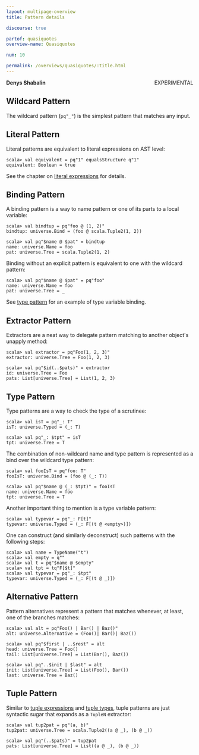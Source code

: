 ```yaml
---
layout: multipage-overview
title: Pattern details

discourse: true

partof: quasiquotes
overview-name: Quasiquotes

num: 10

permalink: /overviews/quasiquotes/:title.html
---
```

**Denys Shabalin** <span class="tag" style="float: right;">EXPERIMENTAL</span>

## Wildcard Pattern

The wildcard pattern (`pq"_"`) is the simplest pattern that matches any input.

## Literal Pattern

Literal patterns are equivalent to literal expressions on AST level:

    scala> val equivalent = pq"1" equalsStructure q"1"
    equivalent: Boolean = true

See the chapter on [literal expressions](/overviews/quasiquotes/expression-details.html#literal) for details.

## Binding Pattern

A binding pattern is a way to name pattern or one of its parts to a local variable:

    scala> val bindtup = pq"foo @ (1, 2)"
    bindtup: universe.Bind = (foo @ scala.Tuple2(1, 2))

    scala> val pq"$name @ $pat" = bindtup
    name: universe.Name = foo
    pat: universe.Tree = scala.Tuple2(1, 2)

Binding without an explicit pattern is equivalent to one with the wildcard pattern:

    scala> val pq"$name @ $pat" = pq"foo"
    name: universe.Name = foo
    pat: universe.Tree = _

See [type pattern](#type-pattern) for an example of type variable binding.

## Extractor Pattern

Extractors are a neat way to delegate pattern matching to another object's unapply method:

    scala> val extractor = pq"Foo(1, 2, 3)"
    extractor: universe.Tree = Foo(1, 2, 3)

    scala> val pq"$id(..$pats)" = extractor
    id: universe.Tree = Foo
    pats: List[universe.Tree] = List(1, 2, 3)

## Type Pattern

Type patterns are a way to check the type of a scrutinee:

    scala> val isT = pq"_: T"
    isT: universe.Typed = (_: T)

    scala> val pq"_: $tpt" = isT
    tpt: universe.Tree = T

The combination of non-wildcard name and type pattern is represented as a bind over the wildcard type pattern:

    scala> val fooIsT = pq"foo: T"
    fooIsT: universe.Bind = (foo @ (_: T))

    scala> val pq"$name @ (_: $tpt)" = fooIsT
    name: universe.Name = foo
    tpt: universe.Tree = T

Another important thing to mention is a type variable pattern:

    scala> val typevar = pq"_: F[t]"
    typevar: universe.Typed = (_: F[(t @ <empty>)])

One can construct (and similarly deconstruct) such patterns with the following steps:

    scala> val name = TypeName("t")
    scala> val empty = q""
    scala> val t = pq"$name @ $empty"
    scala> val tpt = tq"F[$t]"
    scala> val typevar = pq"_: $tpt"
    typevar: universe.Typed = (_: F[(t @ _)])

## Alternative Pattern

Pattern alternatives represent a pattern that matches whenever, at least, one of the branches matches:

    scala> val alt = pq"Foo() | Bar() | Baz()"
    alt: universe.Alternative = (Foo()| Bar()| Baz())

    scala> val pq"$first | ..$rest" = alt
    head: universe.Tree = Foo()
    tail: List[universe.Tree] = List(Bar(), Baz())

    scala> val pq"..$init | $last" = alt
    init: List[universe.Tree] = List(Foo(), Bar())
    last: universe.Tree = Baz()

## Tuple Pattern

Similar to [tuple expressions](/overviews/quasiquotes/expression-details.html#tuple) and [tuple types](/overviews/quasiquotes/type-details.html#tuple-type), tuple patterns are just syntactic sugar that expands as a `TupleN` extractor:

    scala> val tup2pat = pq"(a, b)"
    tup2pat: universe.Tree = scala.Tuple2((a @ _), (b @ _))

    scala> val pq"(..$pats)" = tup2pat
    pats: List[universe.Tree] = List((a @ _), (b @ _))
